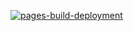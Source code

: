 [![pages-build-deployment](https://github.com/nitin-ratnakaran/nitin-ratnakaran.github.io/actions/workflows/pages/pages-build-deployment/badge.svg)](https://github.com/nitin-ratnakaran/nitin-ratnakaran.github.io/actions/workflows/pages/pages-build-deployment)